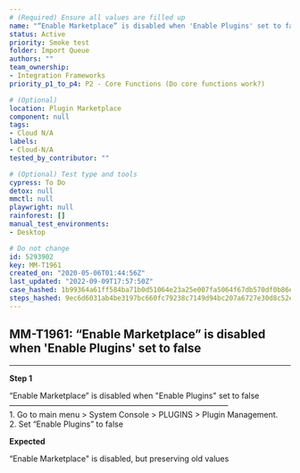 ```yaml
---
# (Required) Ensure all values are filled up
name: "“Enable Marketplace” is disabled when 'Enable Plugins' set to false"
status: Active
priority: Smoke test
folder: Import Queue
authors: ""
team_ownership: 
- Integration Frameworks
priority_p1_to_p4: P2 - Core Functions (Do core functions work?)

# (Optional)
location: Plugin Marketplace
component: null
tags:
- Cloud N/A
labels: 
- Cloud-N/A
tested_by_contributor: ""

# (Optional) Test type and tools
cypress: To Do
detox: null
mmctl: null
playwright: null
rainforest: []
manual_test_environments:
- Desktop

# Do not change
id: 5293902
key: MM-T1961
created_on: "2020-05-06T01:44:56Z"
last_updated: "2022-09-09T17:57:50Z"
case_hashed: 1b99364a61ff584ba71b0d51064e23a25e007fa5064f67db570df0b86eedb6f9ce811e0fc5385c241a5eabbc1b998dc0
steps_hashed: 9ec6d6031ab4be3197bc660fc79238c7149d94bc207a6727e30d8c52e179044692384472aa6d7fd134f9d51ffa82aced
---
```


<!-- (Auto-generated) Based on frontmatter's "key" and "name" -->

## MM-T1961: “Enable Marketplace” is disabled when 'Enable Plugins' set to false

---

**Step 1**

“Enable Marketplace” is disabled when "Enable Plugins" set to false\
————————————————————————————\
1\. Go to main menu > System Console > PLUGINS > Plugin Management.\
2\. Set “Enable Plugins” to false

**Expected**

“Enable Marketplace" is disabled, but preserving old values
